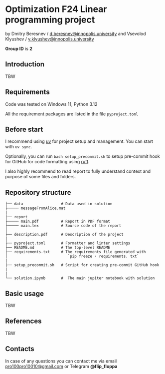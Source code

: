 # Optimization F24 Linear programming project

by Dmitry Beresnev / <d.beresnev@innopolis.university>
and Vsevolod Klyushev / <v.klyushev@innopolis.university>

**Group ID** is **2**

## Introduction

TBW

## Requirements

Code was tested on Windows 11, Python 3.12

All the requirement packages are listed in the file `pyproject.toml`

## Before start

I recommend using [uv](https://docs.astral.sh/uv/) for project setup and management.
You can start with `uv sync`.

Optionally, you can run `bash setup_precommit.sh` to setup pre-commit hook for GitHub for code formatting using [ruff](https://docs.astral.sh/ruff/).

I also highly recommend to read report to fully understand context and purpose of some files and folders.

## Repository structure

```text
├── data                 # Data used in solution
├───── messageFromAlice.mat
|
├── report
├───── main.pdf          # Report in PDF format
├───── main.tex          # Source code of the report
│
├── description.pdf      # Description of the project
|
├── pyproject.toml       # Formatter and linter settings
├── README.md            # The top-level README
├── requirements.txt     # The requirements file generated with
│                           `pip freeze › requirements. txt`
|
├── setup_precommit.sh   # Script for creating pre-commit GitHub hook
|
|
└── solution.ipynb       #  The main jupiter notebook with solution
```

## Basic usage

<!-- This section briefly describes how to use scripts from `benchmark/` folder.

For all scripts help messages are available with `-h` flag. For example, `python ./benchmark/evaluate.py -h` explains all the available flags and their purpose.
Generally, for all scripts two modes are available: verbose and non-verbose.
By default verbose mode is active, and to run the script in silent mode you need the `--no-verbose` flag. -->

TBW

<!-- `./benchmark/evaluate.py` script is used for model performance evaluation.
You can specify model (by path) and data (also by path) for evaluation. Note, that by default script interprets data path
as path to the folder with several .csv files. If you want to pass single file, enable file mode by `-f` flag.
Be default, resulting data is saved to `./benchmark/data/generated/`.

`./benchmark/interactive.py` script is used for real-time interaction with model.
You can specify user parameters, such as age (i.e. `-a 21`),
occupation (i.e. `-o 19` for student),
gender (i.e. `-g 1` for male)
and favorite movies (i.e. `-f 1 56` for "Toy Story" and "Pulp Fiction") to get new movies recommendation. -->

## References

TBW

<!-- ### Metrics

- [Retrieval precision on K](https://pytorch.org/torcheval/main/generated/torcheval.metrics.functional.retrieval_precision.html)
- [MAP@K](https://machinelearninginterview.com/topics/machine-learning/mapatk_evaluation_metric_for_ranking/)

### Datasets

- [MovieLens 100K dataset](https://grouplens.org/datasets/movielens/100k/) -->

## Contacts

In case of any questions you can contact me via email <pro100pro10010@gmail.com> or Telegram **@flip_floppa**
